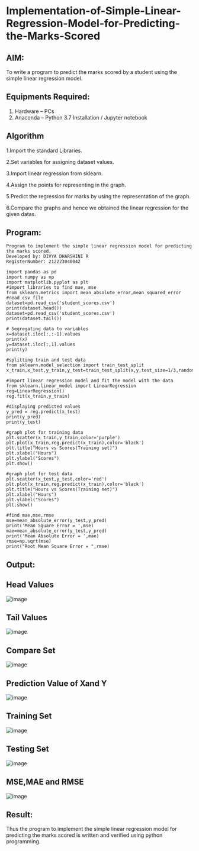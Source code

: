 # Implementation-of-Simple-Linear-Regression-Model-for-Predicting-the-Marks-Scored

## AIM:
To write a program to predict the marks scored by a student using the simple linear regression model.

## Equipments Required:
1. Hardware – PCs
2. Anaconda – Python 3.7 Installation / Jupyter notebook

## Algorithm
1.Import the standard Libraries.

2.Set variables for assigning dataset values.

3.Import linear regression from sklearn.

4.Assign the points for representing in the graph.

5.Predict the regression for marks by using the representation of the graph.

6.Compare the graphs and hence we obtained the linear regression for the given datas. 

## Program:
```
Program to implement the simple linear regression model for predicting the marks scored.
Developed by: DIVYA DHARSHINI R
RegisterNumber: 212223040042

import pandas as pd
import numpy as np
import matplotlib.pyplot as plt
#import libraries to find mae, mse
from sklearn.metrics import mean_absolute_error,mean_squared_error
#read csv file
dataset=pd.read_csv('student_scores.csv')
print(dataset.head())
dataset=pd.read_csv('student_scores.csv')
print(dataset.tail())

# Segregating data to variables
x=dataset.iloc[:,:-1].values
print(x)
y=dataset.iloc[:,1].values
print(y)

#splitting train and test data
from sklearn.model_selection import train_test_split
x_train,x_test,y_train,y_test=train_test_split(x,y,test_size=1/3,random_state=0)

#import linear regression model and fit the model with the data
from sklearn.linear_model import LinearRegression
reg=LinearRegression()
reg.fit(x_train,y_train)

#displaying predicted values
y_pred = reg.predict(x_test)
print(y_pred)
print(y_test)

#graph plot for training data
plt.scatter(x_train,y_train,color='purple')
plt.plot(x_train,reg.predict(x_train),color='black')
plt.title("Hours vs Scores(Training set)")
plt.xlabel("Hours")
plt.ylabel("Scores")
plt.show()

#graph plot for test data
plt.scatter(x_test,y_test,color='red')
plt.plot(x_train,reg.predict(x_train),color='black')
plt.title("Hours vs Scores(Training set)")
plt.xlabel("Hours")
plt.ylabel("Scores")
plt.show()

#find mae,mse,rmse
mse=mean_absolute_error(y_test,y_pred)
print('Mean Square Error = ',mse)
mae=mean_absolute_error(y_test,y_pred)
print('Mean Absolute Error = ',mae)
rmse=np.sqrt(mse)
print("Root Mean Square Error = ",rmse)
```
## Output:
## Head Values
![image](https://github.com/user-attachments/assets/a6511a6d-418d-4f4f-bc5a-cb0124f79cef)
## Tail Values
![image](https://github.com/user-attachments/assets/7f73b303-4f27-4e6a-ae46-5b23465754a0)
## Compare Set
![image](https://github.com/user-attachments/assets/4c7f656a-059d-454b-ab11-eeb5426a982b)
## Prediction Value of Xand Y
![image](https://github.com/user-attachments/assets/c8d5fba2-ed85-4e56-b7d9-c36cf612a7d3)
## Training Set
![image](https://github.com/user-attachments/assets/5d377388-31fe-48b2-8d42-6f37dd266208)
## Testing Set
![image](https://github.com/user-attachments/assets/71326706-7d22-4d24-84c7-84da25b75b11)
## MSE,MAE and RMSE
![image](https://github.com/user-attachments/assets/0f4128ce-317f-41cb-ba25-fb849c155b83)


## Result:
Thus the program to implement the simple linear regression model for predicting the marks scored is written and verified using python programming.

